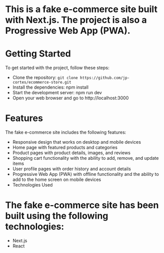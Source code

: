 # This is a fake e-commerce site built with Next.js. The project is also a Progressive Web App (PWA).

# Getting Started
To get started with the project, follow these steps:

* Clone the repository: ```git clone https://github.com/jp-cortes/ecommerce-store.git```
* Install the dependencies: npm install
* Start the development server: npm run dev
* Open your web browser and go to http://localhost:3000
# Features
The fake e-commerce site includes the following features:

* Responsive design that works on desktop and mobile devices
* Home page with featured products and categories
* Product pages with product details, images, and reviews
* Shopping cart functionality with the ability to add, remove, and update items
* User profile pages with order history and account details
* Progressive Web App (PWA) with offline functionality and the ability to add to the home screen on mobile devices
* Technologies Used
# The fake e-commerce site has been built using the following technologies:

* Next.js
* React
